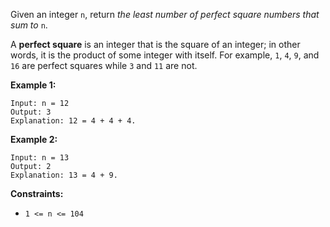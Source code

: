 Given an integer `n`, return _the least number of perfect square numbers that
sum to_ `n`.

A **perfect square** is an integer that is the square of an integer; in other
words, it is the product of some integer with itself. For example, `1`, `4`,
`9`, and `16` are perfect squares while `3` and `11` are not.



**Example 1:**

    
    
    Input: n = 12
    Output: 3
    Explanation: 12 = 4 + 4 + 4.
    

**Example 2:**

    
    
    Input: n = 13
    Output: 2
    Explanation: 13 = 4 + 9.
    



**Constraints:**

  * `1 <= n <= 104`

